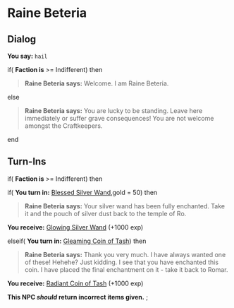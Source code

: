 # Raine Beteria
## Dialog

**You say:** `hail`



if( **Faction is** >= Indifferent) then



>**Raine Beteria says:** Welcome. I am Raine Beteria.


else



>**Raine Beteria says:** You are lucky to be standing. Leave here immediately or suffer grave consequences! You are not welcome amongst the Craftkeepers.

end

## Turn-Ins




if( **Faction is** >= Indifferent) then


if( **You turn in:** [Blessed Silver Wand](/item/6339),gold = 50) then



>**Raine Beteria says:** Your silver wand has been fully enchanted. Take it and the pouch of silver dust back to the temple of Ro.



 **You receive:**  [Glowing Silver Wand](/item/6340) (+1000 exp)


elseif( **You turn in:** [Gleaming Coin of Tash](/item/10792)) then



>**Raine Beteria says:** Thank you very much. I have always wanted one of these! Hehehe? Just kidding. I see that you have enchanted this coin. I have placed the final enchantment on it - take it back to Romar.



 **You receive:**  [Radiant Coin of Tash](/item/10793) (+1000 exp)


**This NPC *should* return incorrect items given.**
;